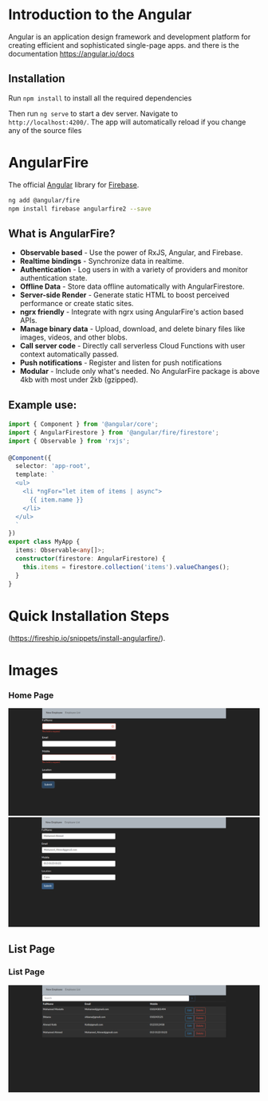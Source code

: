 # Introduction to the Angular

Angular is an application design framework and development platform for creating efficient and sophisticated single-page apps. and there is the documentation https://angular.io/docs

## Installation

Run `npm install` to install all the required dependencies

Then run `ng serve` to start a dev server.
Navigate to `http://localhost:4200/`. The app will automatically reload if you change any of the source files

# AngularFire
The official [Angular](https://angular.io/) library for [Firebase](https://firebase.google.com/).

```bash
ng add @angular/fire
npm install firebase angularfire2 --save
```

## What is AngularFire?

- **Observable based** - Use the power of RxJS, Angular, and Firebase.
- **Realtime bindings** - Synchronize data in realtime.
- **Authentication** - Log users in with a variety of providers and monitor authentication state.
- **Offline Data** - Store data offline automatically with AngularFirestore.
- **Server-side Render** - Generate static HTML to boost perceived performance or create static sites.
- **ngrx friendly** - Integrate with ngrx using AngularFire's action based APIs.
- **Manage binary data** - Upload, download, and delete binary files like images, videos, and other blobs.
- **Call server code** - Directly call serverless Cloud Functions with user context automatically passed.
- **Push notifications** - Register and listen for push notifications
- **Modular** - Include only what's needed. No AngularFire package is above 4kb with most under 2kb (gzipped).

## Example use:

```ts
import { Component } from '@angular/core';
import { AngularFirestore } from '@angular/fire/firestore';
import { Observable } from 'rxjs';

@Component({
  selector: 'app-root',
  template: `
  <ul>
    <li *ngFor="let item of items | async">
      {{ item.name }}
    </li>
  </ul>
  `
})
export class MyApp {
  items: Observable<any[]>;
  constructor(firestore: AngularFirestore) {
    this.items = firestore.collection('items').valueChanges();
  }
}
```
# Quick Installation Steps

(https://fireship.io/snippets/install-angularfire/).


# Images

### Home Page
![Home page](./image/img2.png)
![Home page](./image/img1.png)

## List Page

### List Page
![List page](./image/img3.png)

